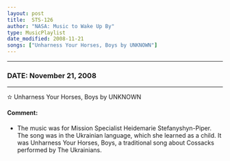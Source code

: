 ```yaml
---
layout: post
title:  STS-126
author: "NASA: Music to Wake Up By"
type: MusicPlaylist
date_modified: 2008-11-21
songs: ["Unharness Your Horses, Boys by UNKNOWN"]
---
```


----
### DATE: November 21, 2008
----
✫ Unharness Your Horses, Boys by UNKNOWN

#### Comment:
* The music was for Mission Specialist Heidemarie Stefanyshyn-Piper. The song was in the Ukrainian language, which she learned as a child. It was Unharness Your Horses, Boys, a traditional song about Cossacks performed by The Ukrainians.



<br/>
<center>
	<a target="_blank"
	   href="https://twitter.com/intent/tweet?hashtags=Space,NASA,Playlist,NASAWakeupCalls,SpaceProgram&text={{ page.author}}, '{{ page.songs.first }}' {{ page.title }}, {{ page.date | date: '%B %d, %Y' }}. {{ site.url }}{{ page.url }} @nasawakeupcalls">
	   <i class="fab fa-twitter" alt="Tweet this page" style="font-size: 1.3em;"></i>
	</a>
	&nbsp; 	<i class="fas fa-user-astronaut" style="font-size: 1.5em;"></i> &nbsp;
    <a type="amzn" search="'Unharness Your Horses, Boys by UNKNOWN'" category="popular music">
        <i class="fab fa-amazon" style="font-size: 1.3em;"></i>
    </a>
</center>
